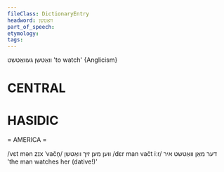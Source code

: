 ```yaml
---
fileClass: DictionaryEntry
headword: וואַטשן
part_of_speech: 
etymology: 
tags: 
---
```

וואַטשן
געוואַטשט
'to watch'
{Anglicism}

CENTRAL
========

HASIDIC
=======
= AMERICA = 

/vɛt mən zɪx ˈvačn̩/ ווען מען זיך וואַטשן
/dɛr man vačt iːr/ דער מאַן וואַטשט איר 'the man watches her (dative!)'